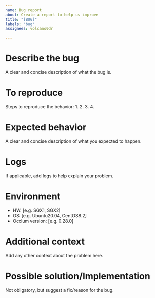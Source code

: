 ```yaml
---
name: Bug report
about: Create a report to help us improve
title: "[BUG]"
labels: 'bug'
assignees: volcano0dr

---
```


<!--- Provide a general summary of the issue in the Title above -->
# Describe the bug
A clear and concise description of what the bug is.

# To reproduce
Steps to reproduce the behavior:
1. 
2. 
3. 
4. 

# Expected behavior
A clear and concise description of what you expected to happen.

# Logs
If applicable, add logs to help explain your problem.

# Environment
<!--- Please complete the following information -->
- HW: [e.g. SGX1, SGX2] 
- OS: [e.g. Ubuntu20.04, CentOS8.2]
- Occlum version: [e.g. 0.28.0]

# Additional context
Add any other context about the problem here.

# Possible solution/Implementation
Not obligatory, but suggest a fix/reason for the bug.

